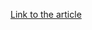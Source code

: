 [Link to the article](https://www.akamai.com/blog/security/parts-of-a-whole-effect-of-covid-19-on-us-internet-traffic)
